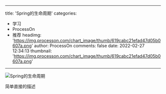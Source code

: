 
---
title: 'Spring的生命周期'
categories: 
 - 学习
 - ProcessOn
 - 推荐
headimg: 'https://img.processon.com/chart_image/thumb/619cabc21efad47d05b0607a.png'
author: ProcessOn
comments: false
date: 2022-02-27 12:34:13
thumbnail: 'https://img.processon.com/chart_image/thumb/619cabc21efad47d05b0607a.png'
---

<div>   
<img class="thumb" alt="Spring的生命周期" src="https://img.processon.com/chart_image/thumb/619cabc21efad47d05b0607a.png" referrerpolicy="no-referrer">
<p>简单直接的描述</p>  
</div>
            